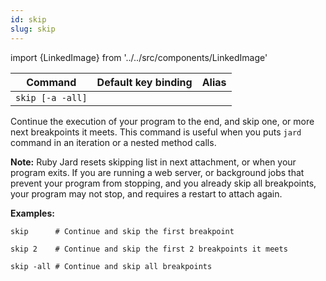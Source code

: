 ```yaml
---
id: skip
slug: skip
---
```

import {LinkedImage} from '../../src/components/LinkedImage'

| Command | Default key binding | Alias |
| ------- | ------------------- | ----- |
| `skip [-a -all]` | | |

Continue the execution of your program to the end, and skip one, or more next breakpoints it meets. This command is useful when you puts `jard` command in an iteration or a nested method calls.

**Note:**
Ruby Jard resets skipping list in next attachment, or when your program exits. If you are running a web server, or background jobs that prevent your program from stopping, and you already skip all breakpoints, your program may not stop, and requires a restart to attach again.

**Examples:**

```
skip      # Continue and skip the first breakpoint
```
<LinkedImage link="/img/commands/skip.gif" alt="Skip example"/>

```
skip 2    # Continue and skip the first 2 breakpoints it meets
```
<LinkedImage link="/img/commands/skip-2.gif" alt="Multiple skip example"/>

```
skip -all # Continue and skip all breakpoints
```
<LinkedImage link="/img/commands/skip-all.gif" alt="Skip all example"/>
